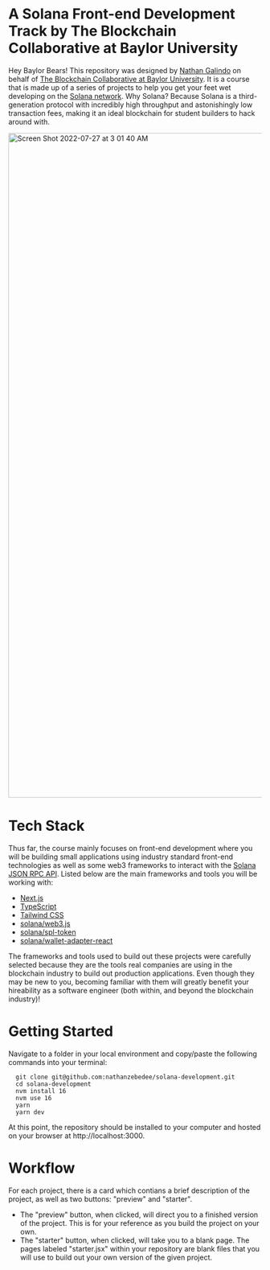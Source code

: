 # A Solana Front-end Development Track by The Blockchain Collaborative at Baylor University
Hey Baylor Bears! This repository was designed by [Nathan Galindo](https://www.linkedin.com/in/nathan-galindo-840835195/) on behalf of [The Blockchain Collaborative at Baylor University](https://www.tbcollaborative.rocks/). It is a course that is made up of a series of projects to help you get your feet wet developing on the [Solana network](https://solana.com/). Why Solana? Because Solana is a third-generation protocol with incredibly high throughput and astonishingly low transaction fees, making it an ideal blockchain for student builders to hack around with.

<img width="1322" alt="Screen Shot 2022-07-27 at 3 01 40 AM" src="https://user-images.githubusercontent.com/85138723/181194513-e07bbc2a-97df-48ad-9194-fc8c2bd8cf39.png">

# Tech Stack
Thus far, the course mainly focuses on front-end development where you will be building small applications using industry standard front-end technologies as well as some web3 frameworks to interact with the [Solana JSON RPC API](https://docs.solana.com/developing/clients/jsonrpc-api?gclid=Cj0KCQjwxIOXBhCrARIsAL1QFCZyftNFV4i4Sygxkr6LdPazw2sLMPyhQbVqFID-yy8QSqf81dxJHUoaAk2ZEALw_wcB). Listed below are the main frameworks and tools you will be working with:

- [Next.js](https://nextjs.org/docs)
- [TypeScript](https://www.typescriptlang.org/docs/)
- [Tailwind CSS](https://tailwindcss.com/docs/installation)
- [solana/web3.js](https://solana-labs.github.io/solana-web3.js/)
- [solana/spl-token](https://solana-labs.github.io/solana-program-library/token/js/index.html)
- [solana/wallet-adapter-react](https://solana-labs.github.io/wallet-adapter/)

The frameworks and tools used to build out these projects were carefully selected because they are the tools real companies are using in the blockchain industry to build out production applications. Even though they may be new to you, becoming familiar with them will greatly benefit your hireability as a software engineer (both within, and beyond the blockchain industry)!

# Getting Started
Navigate to a folder in your local environment and copy/paste the following commands into your terminal:
```
  git clone git@github.com:nathanzebedee/solana-development.git
  cd solana-development
  nvm install 16
  nvm use 16
  yarn
  yarn dev
```
At this point, the repository should be installed to your computer and hosted on your browser at http://localhost:3000.

# Workflow
For each project, there is a card which contians a brief description of the project, as well as two buttons: "preview" and "starter". 
* The "preview" button, when clicked, will direct you to a finished version of the project. This is for your reference as you build the project on your own. 
* The "starter" button, when clicked, will take you to a blank page. The pages labeled "starter.jsx" within your repository are blank files that you will use to build out your own version of the given project.
